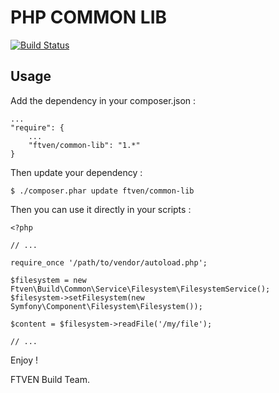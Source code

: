 # PHP COMMON LIB

[![Build Status](https://travis-ci.org/francetv/php-common-lib.svg?branch=master)](https://travis-ci.org/francetv/php-common-lib)

## Usage

Add the dependency in your composer.json :

    ...
    "require": {
        ...
        "ftven/common-lib": "1.*"
    }

Then update your dependency :

    $ ./composer.phar update ftven/common-lib

Then you can use it directly in your scripts :

    <?php

    // ...

    require_once '/path/to/vendor/autoload.php';

    $filesystem = new Ftven\Build\Common\Service\Filesystem\FilesystemService();
    $filesystem->setFilesystem(new Symfony\Component\Filesystem\Filesystem());

    $content = $filesystem->readFile('/my/file');

    // ...

Enjoy !

FTVEN Build Team.
